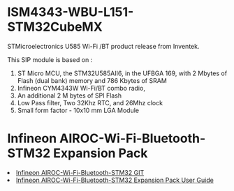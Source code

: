 # ISM4343-WBU-L151-STM32CubeMX
STMicroelectronics U585 Wi-Fi /BT product release from Inventek. 

This SIP module is based on :
1.	ST Micro  MCU, the STM32U585AII6, in the UFBGA 169, with 2 Mbytes of Flash (dual bank) memory and 786 Kbytes of SRAM
2.	Infineon CYM4343W Wi-Fi/BT combo radio, 
3.	An additional 2 M bytes of SPI Flash
4.	Low Pass filter, Two 32Khz RTC, and 26Mhz clock
5.	Small form factor - 10x10 mm LGA Module

# Infineon AIROC-Wi-Fi-Bluetooth-STM32 Expansion Pack
<li><a href="https://github.com/Infineon/AIROC-Wi-Fi-Bluetooth-STM32">Infineon AIROC-Wi-Fi-Bluetooth-STM32 GIT</a></li>
<li><a href="https://github.com/Infineon/AIROC-Wi-Fi-Bluetooth-STM32/blob/master/Documentation/InfineonAIROC-Wi-Fi-Bluetooth-STM32ExpansionPack_UserGuide.pdf">Infineon AIROC-Wi-Fi-Bluetooth-STM32 Expansion Pack User Guide</a></li>
